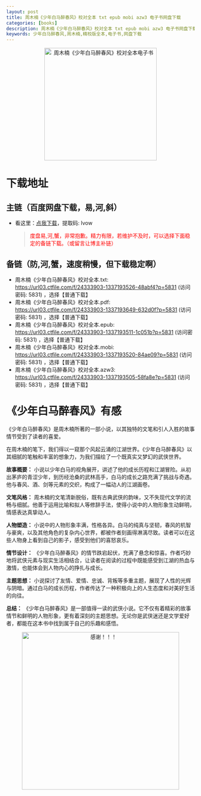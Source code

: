 ```yaml
---
layout: post
title: 周木楠《少年白马醉春风》校对全本 txt epub mobi azw3 电子书网盘下载
categories: [books]
description: 周木楠《少年白马醉春风》校对全本 txt epub mobi azw3 电子书网盘下载：https://qweree.cn/index.php/508/
keywords: 少年白马醉春风,周木楠,精校版全本,电子书,网盘下载
---
```


<div align="center"><img src="http://qweree.cn/wp-content/uploads/2024/07/shao-nian-bai-ma-zui-qing-feng-tuya.jpg" alt="周木楠《少年白马醉春风》校对全本电子书" width="300px" height="auto"></div>

# 下载地址

## 主链（百度网盘下载，易,河,斜）

- 看这里：[点我下载](https://pan.baidu.com/s/1qZRtufNxueSwGGkzsLIB5A?pwd=lvow)，提取码: lvow

  > <p style="color:red" >度盘易,河,蟹，非常抱歉。精力有限，若维护不及时，可以选择下面稳定的备链下载。（或留言让博主补链）</p>

## 备链（防,河,蟹，速度稍慢，但下载稳定啊）

- 周木楠《少年白马醉春风》校对全本.txt: <https://url03.ctfile.com/f/24333903-1337193526-48abf4?p=5831> (访问密码: 5831) ，选择【普通下载】
- 周木楠《少年白马醉春风》校对全本.pdf: <https://url03.ctfile.com/f/24333903-1337193649-632d0f?p=5831> (访问密码: 5831) ，选择【普通下载】
- 周木楠《少年白马醉春风》校对全本.epub: <https://url03.ctfile.com/f/24333903-1337193511-1c051b?p=5831> (访问密码: 5831) ，选择【普通下载】
- 周木楠《少年白马醉春风》校对全本.mobi: <https://url03.ctfile.com/f/24333903-1337193520-84ae09?p=5831> (访问密码: 5831) ，选择【普通下载】
- 周木楠《少年白马醉春风》校对全本.azw3: <https://url03.ctfile.com/f/24333903-1337193505-58fa8e?p=5831> (访问密码: 5831) ，选择【普通下载】

# 《少年白马醉春风》有感

《少年白马醉春风》是周木楠所著的一部小说，以其独特的文笔和引人入胜的故事情节受到了读者的喜爱。

在周木楠的笔下，我们得以一窥那个风起云涌的江湖世界。《少年白马醉春风》以其细腻的笔触和丰富的想象力，为我们描绘了一个既真实又梦幻的武侠世界。

**故事概要：**
小说以少年白马的视角展开，讲述了他的成长历程和江湖冒险。从初出茅庐的青涩少年，到历经沧桑的武林高手，白马的成长之路充满了挑战与奇遇。他与春风、酒、剑等元素的交织，构成了一幅动人的江湖画卷。

**文笔风格：**
周木楠的文笔清新脱俗，既有古典武侠的韵味，又不失现代文学的流畅与细腻。他善于运用比喻和拟人等修辞手法，使得小说中的人物形象生动鲜明，情感表达真挚动人。

**人物塑造：**
小说中的人物形象丰满，性格各异。白马的纯真与坚韧，春风的机智与豪爽，以及其他角色的复杂内心世界，都被作者刻画得淋漓尽致。读者可以在这些人物身上看到自己的影子，感受到他们的喜怒哀乐。

**情节设计：**
《少年白马醉春风》的情节跌宕起伏，充满了悬念和惊喜。作者巧妙地将武侠元素与现实生活相结合，让读者在阅读的过程中既能感受到江湖的热血与激情，也能体会到人物内心的挣扎与成长。

**主题思想：**
小说探讨了友情、爱情、忠诚、背叛等多重主题，展现了人性的光辉与阴暗。通过白马的成长历程，作者传达了一种积极向上的人生态度和对美好生活的向往。

**总结：**
《少年白马醉春风》是一部值得一读的武侠小说。它不仅有着精彩的故事情节和鲜明的人物形象，更有着深刻的主题思想。无论你是武侠迷还是文学爱好者，都能在这本书中找到属于自己的乐趣和感悟。

<div align="center"><img src="https://pic.imgdb.cn/item/661246bf68eb935713c7f81c.gif" alt="感谢！！！" width="420px" height="auto"/></div>
